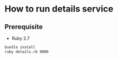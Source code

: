 # How to run details service

## Prerequisite

* Ruby 2.7

```bash
bundle install
ruby details.rb 9080
```
